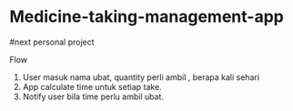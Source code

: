 # Medicine-taking-management-app

#next personal project

Flow
1. User masuk nama ubat, quantity perli ambil , berapa kali sehari
2. App calculate time untuk setiap take.
3. Notify user bila time perlu ambil ubat.
